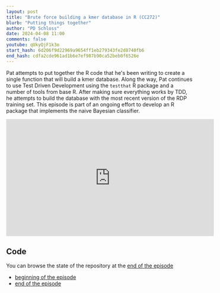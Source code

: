 ```yaml
---
layout: post
title: "Brute force building a kmer database in R (CC272)"
blurb: "Putting things together"
author: "PD Schloss"
date: 2024-04-08 11:00
comments: false
youtube: qUkyQjF1k3o
start_hash: 6d206f9d22969a9654ff1eb279343fe2d8740fb6
end_hash: cdfa2cde961ad1b6e7ef987b90ca52beb0f6526e
---
```


Pat attempts to put together the R code that he's been writing to create a single function that will build a kmer database. Along the way, Pat continues to use Test Driven Development using the `testthat` R package and a number of tools from base R. After making sure everything works by TDD, he attempts to build the database with the most recent version of the RDP training set. This episode is part of an ongoing effort to develop an R package that implements the naive Bayesian classifier.

<iframe style="margin: 0 auto;display:block;" width="560" height="315" src="https://www.youtube.com/embed/{{ page.youtube }}" frameborder="0" allow="accelerometer; autoplay; encrypted-media; gyroscope; picture-in-picture" allowfullscreen></iframe>

## Code

You can browse the state of the repository at the [end of the episode](https://github.com/riffomonas/phylotyper/tree/{{page.end_hash}})

* [beginning of the episode](https://github.com/riffomonas/drought_index/tree/{{page.start_hash}})
* [end of the episode](https://github.com/riffomonas/drought_index/tree/{{page.end_hash}})
